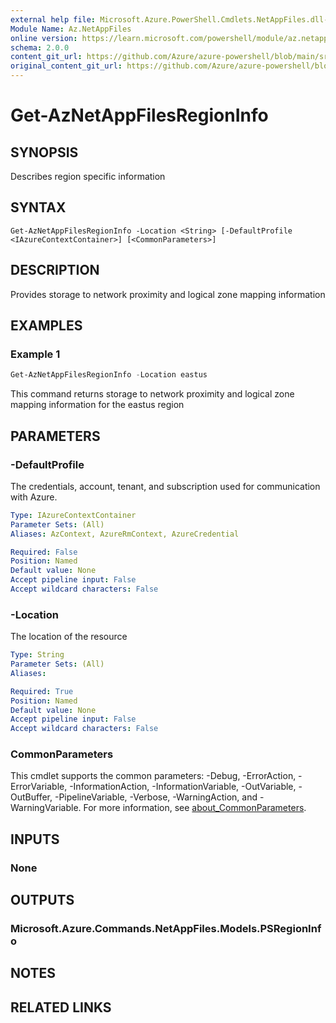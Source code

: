 ```yaml
---
external help file: Microsoft.Azure.PowerShell.Cmdlets.NetAppFiles.dll-Help.xml
Module Name: Az.NetAppFiles
online version: https://learn.microsoft.com/powershell/module/az.netappfiles/get-aznetappfilesregioninfo
schema: 2.0.0
content_git_url: https://github.com/Azure/azure-powershell/blob/main/src/NetAppFiles/NetAppFiles/help/Get-AzNetAppFilesRegionInfo.md
original_content_git_url: https://github.com/Azure/azure-powershell/blob/main/src/NetAppFiles/NetAppFiles/help/Get-AzNetAppFilesRegionInfo.md
---
```


# Get-AzNetAppFilesRegionInfo

## SYNOPSIS
Describes region specific information

## SYNTAX

```
Get-AzNetAppFilesRegionInfo -Location <String> [-DefaultProfile <IAzureContextContainer>] [<CommonParameters>]
```

## DESCRIPTION
Provides storage to network proximity and logical zone mapping information

## EXAMPLES

### Example 1
```powershell
Get-AzNetAppFilesRegionInfo -Location eastus
```

This command returns storage to network proximity and logical zone mapping information for the eastus region

## PARAMETERS

### -DefaultProfile
The credentials, account, tenant, and subscription used for communication with Azure.

```yaml
Type: IAzureContextContainer
Parameter Sets: (All)
Aliases: AzContext, AzureRmContext, AzureCredential

Required: False
Position: Named
Default value: None
Accept pipeline input: False
Accept wildcard characters: False
```

### -Location
The location of the resource

```yaml
Type: String
Parameter Sets: (All)
Aliases:

Required: True
Position: Named
Default value: None
Accept pipeline input: False
Accept wildcard characters: False
```

### CommonParameters
This cmdlet supports the common parameters: -Debug, -ErrorAction, -ErrorVariable, -InformationAction, -InformationVariable, -OutVariable, -OutBuffer, -PipelineVariable, -Verbose, -WarningAction, and -WarningVariable. For more information, see [about_CommonParameters](http://go.microsoft.com/fwlink/?LinkID=113216).

## INPUTS

### None

## OUTPUTS

### Microsoft.Azure.Commands.NetAppFiles.Models.PSRegionInfo

## NOTES

## RELATED LINKS

